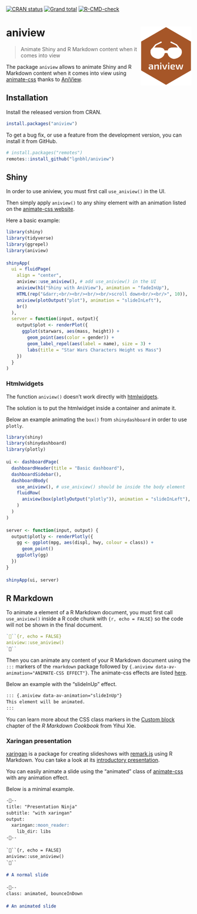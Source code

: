 
<!-- README.md is generated from README.Rmd. Please edit that file -->
<!-- badges: start -->

[![CRAN
status](https://www.r-pkg.org/badges/version/aniview)](https://CRAN.R-project.org/package=aniview)
[![Grand
total](https://cranlogs.r-pkg.org/badges/grand-total/aniview)](https://cran.r-project.org/package=aniview)
[![R-CMD-check](https://github.com/lgnbhl/aniview/actions/workflows/R-CMD-check.yaml/badge.svg)](https://github.com/lgnbhl/aniview/actions/workflows/R-CMD-check.yaml)
<!-- badges: end -->

# aniview <img src="man/figures/logo.png" align="right" width="138" />

> Animate Shiny and R Markdown content when it comes into view

The package `aniview` allows to animate Shiny and R Markdown content
when it comes into view using
[animate-css](https://daneden.github.io/animate.css/) thanks to
[AniView](https://jjcosgrove.github.io/jquery-aniview/).

## Installation

Install the released version from CRAN.

``` r
install.packages("aniview")
```

To get a bug fix, or use a feature from the development version, you can
install it from GitHub.

``` r
# install.packages("remotes")
remotes::install_github("lgnbhl/aniview")
```

## Shiny

In order to use aniview, you must first call `use_aniview()` in the UI.

Then simply apply `aniview()` to any shiny element with an animation
listed on the [animate-css
website](https://daneden.github.io/animate.css/).

Here a basic example:

``` r
library(shiny)
library(tidyverse)
library(ggrepel)
library(aniview)

shinyApp(
  ui = fluidPage(
    align = "center",
    aniview::use_aniview(), # add use_aniview() in the UI
    aniview(h1("Shiny with AniView"), animation = "fadeInUp"),
    HTML(rep("&darr;<br/><br/><br/><br/>scroll down<br/><br/>", 10)),
    aniview(plotOutput("plot"), animation = "slideInLeft"),
    br()
  ),
  server = function(input, output){
    output$plot <- renderPlot({
      ggplot(starwars, aes(mass, height)) + 
        geom_point(aes(color = gender)) +
        geom_label_repel(aes(label = name), size = 3) +
        labs(title = "Star Wars Characters Height vs Mass")
    })
  }
)
```

### Htmlwidgets

The function `aniview()` doesn’t work directly with
[htmlwidgets](https://www.htmlwidgets.org/).

The solution is to put the htmlwidget inside a container and animate it.

Below an example animating the `box()` from `shinydashboard` in order to
use `plotly`.

``` r
library(shiny)
library(shinydashboard)
library(plotly)

ui <- dashboardPage(
  dashboardHeader(title = "Basic dashboard"),
  dashboardSidebar(),
  dashboardBody(
    use_aniview(), # use_aniview() should be inside the body element
    fluidRow(
      aniview(box(plotlyOutput("plotly")), animation = "slideInLeft"),
    )
  )
)

server <- function(input, output) {
  output$plotly <- renderPlotly({
    gg <- ggplot(mpg, aes(displ, hwy, colour = class)) + 
      geom_point()
    ggplotly(gg)
  })
}

shinyApp(ui, server)
```

## R Markdown

To animate a element of a R Markdown document, you must first call
`use_aniview()` inside a R code chunk with `{r, echo = FALSE}` so the
code will not be shown in the final document.

``` r
```{r, echo = FALSE}
aniview::use_aniview()
```
```

Then you can animate any content of your R Markdown document using the
`:::` markers of the `rmarkdown` package followed by
`{.aniview data-av-animation="ANIMATE-CSS EFFECT"}`. The animate-css
effects are listed [here](https://daneden.github.io/animate.css/).

Below an example with the “slideInUp” effect.

``` md
::: {.aniview data-av-animation="slideInUp"}
This element will be animated.
:::
```

You can learn more about the CSS class markers in the [Custom
block](https://bookdown.org/yihui/rmarkdown-cookbook/custom-blocks.html)
chapter of the *R Markdown Cookbook* from Yihui Xie.

### Xaringan presentation

[xaringan](https://github.com/yihui/xaringan) is a package for creating
slideshows with [remark.js](https://github.com/gnab/remark) using R
Markdown. You can take a look at its [introductory
presentation](https://slides.yihui.name/xaringan/).

You can easily animate a slide using the “animated” class of
[animate-css](https://daneden.github.io/animate.css/) with any animation
effect.

Below is a minimal example.

``` md
---
title: "Presentation Ninja"
subtitle: "with xaringan"
output:
  xaringan::moon_reader:
    lib_dir: libs
---

```{r, echo = FALSE}
aniview::use_aniview()
```

# A normal slide

---
class: animated, bounceInDown

# An animated slide
```
